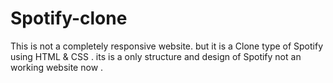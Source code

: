 # Spotify-clone
This is not a completely responsive website. but it is a Clone type of Spotify using HTML &amp; CSS .  its is a only structure and design of Spotify not an working website now .
